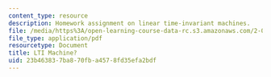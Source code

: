 ```yaml
---
content_type: resource
description: Homework assignment on linear time-invariant machines.
file: /media/https%3A/open-learning-course-data-rc.s3.amazonaws.com/2-017j-design-of-electromechanical-robotic-systems-fall-2009/23b463837ba870fba4578fd35efa2bdf_MIT2_017JF09_p05.pdf
file_type: application/pdf
resourcetype: Document
title: LTI Machine?
uid: 23b46383-7ba8-70fb-a457-8fd35efa2bdf
---
```

